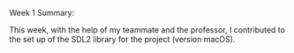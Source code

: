 Week 1 Summary: 

This week, with the help of my teammate and the professor, I contributed to the set up of the SDL2 library for the project (version macOS). 